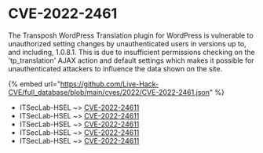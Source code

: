 # CVE-2022-2461

The Transposh WordPress Translation plugin for WordPress is vulnerable to unauthorized setting changes by unauthenticated users in versions up to, and including, 1.0.8.1. This is due to insufficient permissions checking on the 'tp_translation' AJAX action and default settings which makes it possible for unauthenticated attackers to influence the data shown on the site.

{% embed url="https://github.com/Live-Hack-CVE/full_database/blob/main/cves/2022/CVE-2022-2461.json" %}


* ITSecLab-HSEL ~> [CVE-2022-24611](https://www.alice-snow.ru/2022/database/cve-2022-2461/cve-2022-24611-itseclab-hsel)
* ITSecLab-HSEL ~> [CVE-2022-24611](https://www.alice-snow.ru/2022/database/cve-2022-2461/cve-2022-24611-itseclab-hsel)
* ITSecLab-HSEL ~> [CVE-2022-24611](https://www.alice-snow.ru/2022/database/cve-2022-2461/cve-2022-24611-itseclab-hsel)
* ITSecLab-HSEL ~> [CVE-2022-24611](https://www.alice-snow.ru/2022/database/cve-2022-2461/cve-2022-24611-itseclab-hsel)
* ITSecLab-HSEL ~> [CVE-2022-24611](https://www.alice-snow.ru/2022/database/cve-2022-2461/cve-2022-24611-itseclab-hsel)